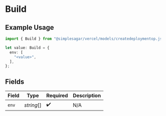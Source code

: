 # Build

## Example Usage

```typescript
import { Build } from "@simplesagar/vercel/models/createdeploymentop.js";

let value: Build = {
  env: [
    "<value>",
  ],
};
```

## Fields

| Field              | Type               | Required           | Description        |
| ------------------ | ------------------ | ------------------ | ------------------ |
| `env`              | *string*[]         | :heavy_check_mark: | N/A                |